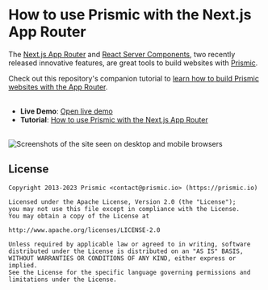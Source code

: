 # How to use Prismic with the Next.js App Router

The [Next.js App Router][nextjs-app-router] and [React Server Components][react-server-components], two recently released innovative features, are great tools to build websites with [Prismic][prismic].

Check out this repository's companion tutorial to [learn how to build Prismic websites with the App Router][tutorial].
<br/><br/>
- **Live Demo**: [Open live demo][live-demo]
- **Tutorial**: [How to use Prismic with the Next.js App Router][tutorial]<br/><br/>

![Screenshots of the site seen on desktop and mobile browsers](https://github.com/prismicio-community/nextjs-tutorial-app-router/assets/8601064/0c38164d-e288-4bc6-89b5-fd81e3fe1b2b)

## License

```
Copyright 2013-2023 Prismic <contact@prismic.io> (https://prismic.io)

Licensed under the Apache License, Version 2.0 (the "License");
you may not use this file except in compliance with the License.
You may obtain a copy of the License at

http://www.apache.org/licenses/LICENSE-2.0

Unless required by applicable law or agreed to in writing, software
distributed under the License is distributed on an "AS IS" BASIS,
WITHOUT WARRANTIES OR CONDITIONS OF ANY KIND, either express or implied.
See the License for the specific language governing permissions and
limitations under the License.
```

[prismic]: https://prismic.io/
[nextjs-app-router]: https://nextjs.org/docs/app
[react-server-components]: https://nextjs.org/docs/getting-started/react-essentials#server-components
[live-demo]: https://nextjs-tutorial-app-router.vercel.app/
[tutorial]: https://prismicio.io/blog
